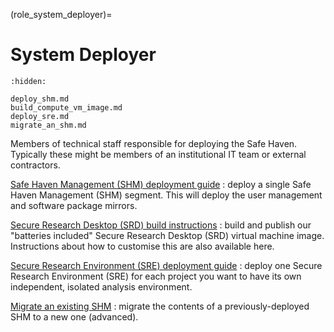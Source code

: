 (role_system_deployer)=

# System Deployer

```{toctree}
:hidden:

deploy_shm.md
build_compute_vm_image.md
deploy_sre.md
migrate_an_shm.md
```

Members of technical staff responsible for deploying the Safe Haven.
Typically these might be members of an institutional IT team or external contractors.

[Safe Haven Management (SHM) deployment guide](deploy_shm.md)
: deploy a single Safe Haven Management (SHM) segment. This will deploy the user management and software package mirrors.

[Secure Research Desktop (SRD) build instructions](build_compute_vm_image.md)
: build and publish our "batteries included" Secure Research Desktop (SRD) virtual machine image. Instructions about how to customise this are also available here.

[Secure Research Environment (SRE) deployment guide](deploy_sre.md)
: deploy one Secure Research Environment (SRE) for each project you want to have its own independent, isolated analysis environment.

[Migrate an existing SHM](migrate_an_shm.md)
: migrate the contents of a previously-deployed SHM to a new one (advanced).
